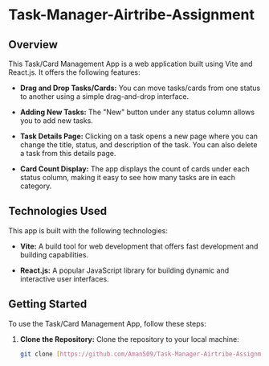 # Task-Manager-Airtribe-Assignment

## Overview

This Task/Card Management App is a web application built using Vite and React.js. It offers the following features:

- **Drag and Drop Tasks/Cards:** You can move tasks/cards from one status to another using a simple drag-and-drop interface.

- **Adding New Tasks:** The "New" button under any status column allows you to add new tasks.

- **Task Details Page:** Clicking on a task opens a new page where you can change the title, status, and description of the task. You can also delete a task from this details page.

- **Card Count Display:** The app displays the count of cards under each status column, making it easy to see how many tasks are in each category.

## Technologies Used

This app is built with the following technologies:

- **Vite:** A build tool for web development that offers fast development and building capabilities.

- **React.js:** A popular JavaScript library for building dynamic and interactive user interfaces.

## Getting Started

To use the Task/Card Management App, follow these steps:

1. **Clone the Repository:** Clone the repository to your local machine:

   ```bash
   git clone [https://github.com/AmanS09/Task-Manager-Airtribe-Assignment]
